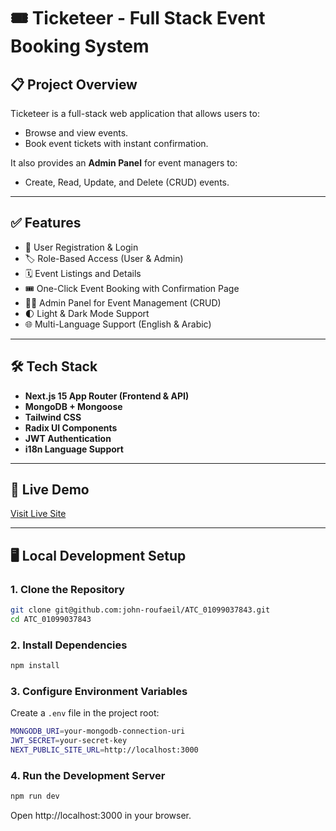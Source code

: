 # 🎟️ Ticketeer - Full Stack Event Booking System

## 📋 Project Overview

Ticketeer is a full-stack web application that allows users to:
- Browse and view events.
- Book event tickets with instant confirmation.

It also provides an **Admin Panel** for event managers to:
- Create, Read, Update, and Delete (CRUD) events.

---

## ✅ Features

- 🔐 User Registration & Login
- 🏷️ Role-Based Access (User & Admin)
- 🗓️ Event Listings and Details
- 🎟️ One-Click Event Booking with Confirmation Page
- 🧑‍💼 Admin Panel for Event Management (CRUD)
- 🌓 Light & Dark Mode Support
- 🌐 Multi-Language Support (English & Arabic)

---

## 🛠️ Tech Stack

- **Next.js 15 App Router (Frontend & API)**
- **MongoDB + Mongoose**
- **Tailwind CSS**
- **Radix UI Components**
- **JWT Authentication**
- **i18n Language Support**

---

## 🚀 Live Demo

[Visit Live Site](https://ticketeer-eta.vercel.app/)

---

## 🖥️ Local Development Setup

### 1. Clone the Repository

```bash
git clone git@github.com:john-roufaeil/ATC_01099037843.git
cd ATC_01099037843
```

### 2. Install Dependencies

``` bash
npm install
```

### 3. Configure Environment Variables

Create a ```.env``` file in the project root:

``` bash
MONGODB_URI=your-mongodb-connection-uri
JWT_SECRET=your-secret-key
NEXT_PUBLIC_SITE_URL=http://localhost:3000
```

### 4. Run the Development Server

``` bash
npm run dev
```

Open http://localhost:3000 in your browser.
